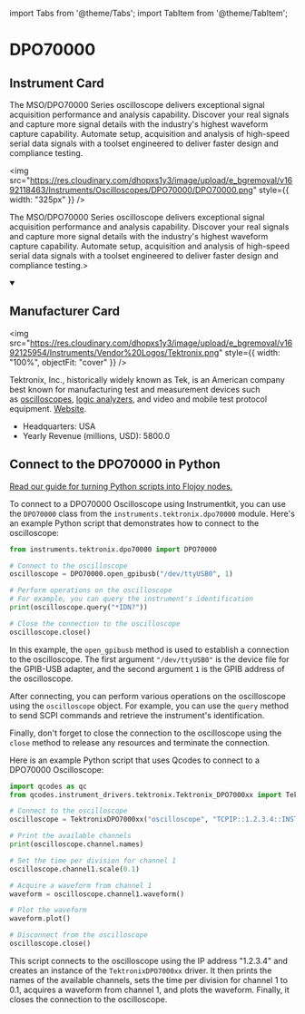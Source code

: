 
import Tabs from '@theme/Tabs';
import TabItem from '@theme/TabItem';

# DPO70000

## Instrument Card

<div className="flex">

<div>

The MSO/DPO70000 Series oscilloscope delivers exceptional signal acquisition performance and analysis capability. Discover your real signals and capture more signal details with the industry's highest waveform capture capability. Automate setup, acquisition and analysis of high-speed serial data signals with a toolset engineered to deliver faster design and compliance testing.

</div>

<img src="https://res.cloudinary.com/dhopxs1y3/image/upload/e_bgremoval/v1692118463/Instruments/Oscilloscopes/DPO70000/DPO70000.png" style={{ width: "325px" }} />

</div>

The MSO/DPO70000 Series oscilloscope delivers exceptional signal acquisition performance and analysis capability. Discover your real signals and capture more signal details with the industry's highest waveform capture capability. Automate setup, acquisition and analysis of high-speed serial data signals with a toolset engineered to deliver faster design and compliance testing.>

<details open>
<summary><h2>Manufacturer Card</h2></summary>

<img src="https://res.cloudinary.com/dhopxs1y3/image/upload/e_bgremoval/v1692125954/Instruments/Vendor%20Logos/Tektronix.png" style={{ width: "100%", objectFit: "cover" }} />

Tektronix, Inc., historically widely known as Tek, is an American company best known for manufacturing test and measurement devices such as [oscilloscopes](https://en.wikipedia.org/wiki/Oscilloscope), [logic analyzers](https://en.wikipedia.org/wiki/Logic_analyzer), and video and mobile test protocol equipment. <a href="https://www.tek.com/en">Website</a>.

<ul>
  <li>Headquarters: USA</li>
  <li>Yearly Revenue (millions, USD): 5800.0</li>
</ul>
</details>

## Connect to the DPO70000 in Python

[Read our guide for turning Python scripts into Flojoy nodes.](https://docs.flojoy.ai/custom-nodes/creating-custom-node/)


<Tabs>
<TabItem value="Instrumentkit" label="Instrumentkit">

To connect to a DPO70000 Oscilloscope using Instrumentkit, you can use the `DPO70000` class from the `instruments.tektronix.dpo70000` module. Here's an example Python script that demonstrates how to connect to the oscilloscope:

```python
from instruments.tektronix.dpo70000 import DPO70000

# Connect to the oscilloscope
oscilloscope = DPO70000.open_gpibusb("/dev/ttyUSB0", 1)

# Perform operations on the oscilloscope
# For example, you can query the instrument's identification
print(oscilloscope.query("*IDN?"))

# Close the connection to the oscilloscope
oscilloscope.close()
```

In this example, the `open_gpibusb` method is used to establish a connection to the oscilloscope. The first argument `"/dev/ttyUSB0"` is the device file for the GPIB-USB adapter, and the second argument `1` is the GPIB address of the oscilloscope.

After connecting, you can perform various operations on the oscilloscope using the `oscilloscope` object. For example, you can use the `query` method to send SCPI commands and retrieve the instrument's identification.

Finally, don't forget to close the connection to the oscilloscope using the `close` method to release any resources and terminate the connection.

</TabItem>
<TabItem value="Qcodes" label="Qcodes">

Here is an example Python script that uses Qcodes to connect to a DPO70000 Oscilloscope:

```python
import qcodes as qc
from qcodes.instrument_drivers.tektronix.Tektronix_DPO7000xx import TektronixDPO7000xx

# Connect to the oscilloscope
oscilloscope = TektronixDPO7000xx("oscilloscope", "TCPIP::1.2.3.4::INSTR")

# Print the available channels
print(oscilloscope.channel.names)

# Set the time per division for channel 1
oscilloscope.channel1.scale(0.1)

# Acquire a waveform from channel 1
waveform = oscilloscope.channel1.waveform()

# Plot the waveform
waveform.plot()

# Disconnect from the oscilloscope
oscilloscope.close()
```

This script connects to the oscilloscope using the IP address "1.2.3.4" and creates an instance of the `TektronixDPO7000xx` driver. It then prints the names of the available channels, sets the time per division for channel 1 to 0.1, acquires a waveform from channel 1, and plots the waveform. Finally, it closes the connection to the oscilloscope.

</TabItem>
</Tabs>